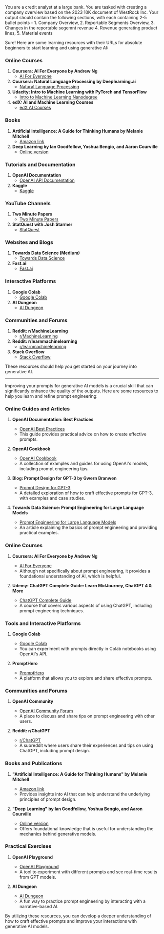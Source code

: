 You are a credit analyst at a large bank. You are tasked with creating a company overview based on the 2023 10K document of WestRock Inc. Your output should contain the following sections, with each containing 2-5 bullet points - 1. Company Overview, 2. Reportable Segments Overview, 3. Changes in the reportable segemnt revenue 4. Revenue generating product lines, 5. Material events

Sure! Here are some learning resources with their URLs for absolute beginners to start learning and using generative AI:

### Online Courses
1. **Coursera: AI For Everyone by Andrew Ng**
   - [AI For Everyone](https://www.coursera.org/learn/ai-for-everyone)
2. **Coursera: Natural Language Processing by Deeplearning.ai**
   - [Natural Language Processing](https://www.coursera.org/specializations/natural-language-processing)
3. **Udacity: Intro to Machine Learning with PyTorch and TensorFlow**
   - [Intro to Machine Learning Nanodegree](https://www.udacity.com/course/intro-to-machine-learning-nanodegree--nd229)
4. **edX: AI and Machine Learning Courses**
   - [edX AI Courses](https://www.edx.org/learn/artificial-intelligence)

### Books
1. **Artificial Intelligence: A Guide for Thinking Humans by Melanie Mitchell**
   - [Amazon link](https://www.amazon.com/Artificial-Intelligence-Guide-Thinking-Humans/dp/0374257833)
2. **Deep Learning by Ian Goodfellow, Yoshua Bengio, and Aaron Courville**
   - [Online version](https://www.deeplearningbook.org/)

### Tutorials and Documentation
1. **OpenAI Documentation**
   - [OpenAI API Documentation](https://beta.openai.com/docs/)
2. **Kaggle**
   - [Kaggle](https://www.kaggle.com/)

### YouTube Channels
1. **Two Minute Papers**
   - [Two Minute Papers](https://www.youtube.com/channel/UCbfYPyITQ-7l4upoX8nvctg)
2. **StatQuest with Josh Starmer**
   - [StatQuest](https://www.youtube.com/user/joshstarmer)

### Websites and Blogs
1. **Towards Data Science (Medium)**
   - [Towards Data Science](https://towardsdatascience.com/)
2. **Fast.ai**
   - [Fast.ai](https://www.fast.ai/)

### Interactive Platforms
1. **Google Colab**
   - [Google Colab](https://colab.research.google.com/)
2. **AI Dungeon**
   - [AI Dungeon](https://play.aidungeon.io/)

### Communities and Forums
1. **Reddit: r/MachineLearning**
   - [r/MachineLearning](https://www.reddit.com/r/MachineLearning/)
2. **Reddit: r/learnmachinelearning**
   - [r/learnmachinelearning](https://www.reddit.com/r/learnmachinelearning/)
3. **Stack Overflow**
   - [Stack Overflow](https://stackoverflow.com/)

These resources should help you get started on your journey into generative AI.

---
Improving your prompts for generative AI models is a crucial skill that can significantly enhance the quality of the outputs. Here are some resources to help you learn and refine prompt engineering:

### Online Guides and Articles
1. **OpenAI Documentation: Best Practices**
   - [OpenAI Best Practices](https://beta.openai.com/docs/guides/best-practices) 
   - This guide provides practical advice on how to create effective prompts.
   
2. **OpenAI Cookbook**
   - [OpenAI Cookbook](https://github.com/openai/openai-cookbook)
   - A collection of examples and guides for using OpenAI's models, including prompt engineering tips.

3. **Blog: Prompt Design for GPT-3 by Gwern Branwen**
   - [Prompt Design for GPT-3](https://www.gwern.net/GPT-3#prompts)
   - A detailed exploration of how to craft effective prompts for GPT-3, with examples and case studies.

4. **Towards Data Science: Prompt Engineering for Large Language Models**
   - [Prompt Engineering for Large Language Models](https://towardsdatascience.com/prompt-engineering-for-large-language-models-33d1aab69f6c)
   - An article explaining the basics of prompt engineering and providing practical examples.

### Online Courses
1. **Coursera: AI For Everyone by Andrew Ng**
   - [AI For Everyone](https://www.coursera.org/learn/ai-for-everyone)
   - Although not specifically about prompt engineering, it provides a foundational understanding of AI, which is helpful.

2. **Udemy: ChatGPT Complete Guide: Learn MidJourney, ChatGPT 4 & More**
   - [ChatGPT Complete Guide](https://www.udemy.com/course/chatgpt-guide/)
   - A course that covers various aspects of using ChatGPT, including prompt engineering techniques.

### Tools and Interactive Platforms
1. **Google Colab**
   - [Google Colab](https://colab.research.google.com/)
   - You can experiment with prompts directly in Colab notebooks using OpenAI's API.

2. **PromptHero**
   - [PromptHero](https://prompthero.com/)
   - A platform that allows you to explore and share effective prompts.

### Communities and Forums
1. **OpenAI Community**
   - [OpenAI Community Forum](https://community.openai.com/)
   - A place to discuss and share tips on prompt engineering with other users.

2. **Reddit: r/ChatGPT**
   - [r/ChatGPT](https://www.reddit.com/r/ChatGPT/)
   - A subreddit where users share their experiences and tips on using ChatGPT, including prompt design.

### Books and Publications
1. **"Artificial Intelligence: A Guide for Thinking Humans" by Melanie Mitchell**
   - [Amazon link](https://www.amazon.com/Artificial-Intelligence-Guide-Thinking-Humans/dp/0374257833)
   - Provides insights into AI that can help understand the underlying principles of prompt design.

2. **"Deep Learning" by Ian Goodfellow, Yoshua Bengio, and Aaron Courville**
   - [Online version](https://www.deeplearningbook.org/)
   - Offers foundational knowledge that is useful for understanding the mechanics behind generative models.

### Practical Exercises
1. **OpenAI Playground**
   - [OpenAI Playground](https://beta.openai.com/playground)
   - A tool to experiment with different prompts and see real-time results from GPT models.

2. **AI Dungeon**
   - [AI Dungeon](https://play.aidungeon.io/)
   - A fun way to practice prompt engineering by interacting with a narrative-based AI.

By utilizing these resources, you can develop a deeper understanding of how to craft effective prompts and improve your interactions with generative AI models.
